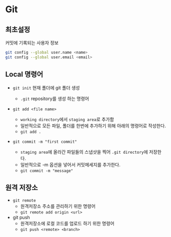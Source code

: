 # Git

## 최초설정
커밋에 기록되는 사용자 정보
```bash
git config --global user.name <name>
git config --global user.email <email>

```

## Local 명령어
- `git init` 현재 폴더에 git 폴더 생성
    - `.git` repository를 생성 하는 명령어
    
- `git add <file name>`
    - `working directory`에서 `staging area`로 추가함
    - 일반적으로 모든 파일, 폴더를 한번에 추가하기 위해 아래의 명령어로 작성한다.
    - `git add . `

- `git commit -m "first commit"`
    - `staging area`에 올라간 파일들의 스냅샷을 찍어 `.git directory`에 저장한다.
    - 일반적으로 -m 옵션을 넣어서 커밋메세지를 추가한다.
    - `git commit -m "message"`


## 원격 저장소
- `git remote`
    - 원격저장소 주소를 관리하기 위한 명령어
    - `git remote add origin <url>`
- git push
    - 원격저장소에 로컬 코드를 업로드 하기 위한 명령어
    - `git push <remote> <branch>`
    






